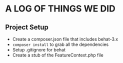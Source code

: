  A LOG OF THINGS WE DID
 ======================

Project Setup
--------------
* Create a composer.json file that includes behat-3.x
* `composer install` to grab all the dependencies
* Setup .gitignore for behat
* Create a stub of the FeatureContext.php file
